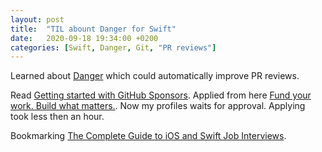 ```yaml
---
layout: post
title:  "TIL abount Danger for Swift"
date:   2020-09-18 19:34:00 +0200
categories: [Swift, Danger, Git, "PR reviews"]
---
```

Learned about [Danger](https://danger.systems/swift/) which could automatically improve PR reviews. 

Read [Getting started with GitHub Sponsors](https://github.blog/2020-03-24-getting-started-with-github-sponsors/). Applied from here [Fund your work. Build what matters.](https://github.com/sponsors). Now my profiles waits for approval. Applying took less then an hour.

Bookmarking [The Complete Guide to iOS and Swift Job Interviews](https://www.hackingwithswift.com/articles/157/the-complete-guide-to-ios-and-swift-job-interviews).
